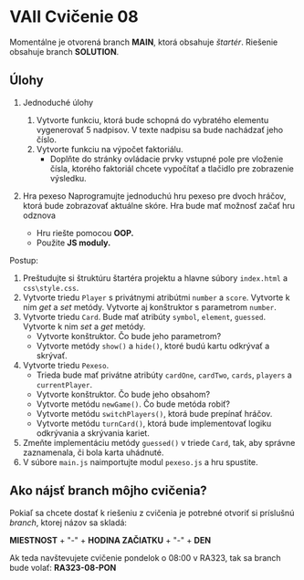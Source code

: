 # VAII Cvičenie 08

Momentálne je otvorená branch __MAIN__, ktorá obsahuje _štartér_. Riešenie obsahuje branch  __SOLUTION__.

## Úlohy

1. Jednoduché úlohy
    1. Vytvorte funkciu, ktorá bude schopná do vybratého elementu vygenerovať 5 nadpisov. V texte nadpisu sa bude
       nachádzať jeho číslo.
    2. Vytvorte funkciu na výpočet faktoriálu.
        * Doplňte do stránky ovládacie prvky vstupné pole pre vloženie čísla, ktorého faktoriál chcete vypočítať a
          tlačidlo pre zobrazenie výsledku.


2. Hra pexeso
   Naprogramujte jednoduchú hru pexeso pre dvoch hráčov, ktorá bude zobrazovať aktuálne skóre. Hra bude mať možnosť začať hru odznova
   * Hru riešte pomocou __OOP.__
   * Použite __JS moduly.__

Postup:
1. Preštudujte si štruktúru štartéra projektu a hlavne súbory `index.html` a `css\style.css`.
2. Vytvorte triedu `Player` s privátnymi atribútmi `number` a `score`. Vytvorte k nim _get_ a _set_ metódy. Vytvorte aj konštruktor s parametrom `number`.
3. Vytvorte triedu `Card`. Bude mať atribúty `symbol`, `element`, `guessed`. Vytvorte k nim _set_ a _get_ metódy.
    * Vytvorte konštruktor. Čo bude jeho parametrom?
    * Vytvorte metódy `show()` a `hide()`, ktoré budú kartu odkrývať a skrývať.
4. Vytvorte triedu `Pexeso`.
    * Trieda bude mať privátne atribúty `cardOne`, `cardTwo`, `cards`, `players` a `currentPlayer`.
    * Vytvorte konštruktor. Čo bude jeho obsahom?
    * Vytvorte metódu `newGame()`. Čo bude metóda robiť?
    * Vytvorte metódu `switchPlayers()`, ktorá bude prepínať hráčov.
    * Vytvorte metódu `turnCard()`, ktorá bude implementovať logiku odkrývania a skrývania kariet.
5. Zmeňte implementáciu metódy `guessed()` v triede `Card`, tak, aby správne zaznamenala, či bola karta uhádnuté.
6. V súbore `main.js` naimportujte modul `pexeso.js` a hru spustite.


## Ako nájsť branch môjho cvičenia?

Pokiaľ sa chcete dostať k riešeniu z cvičenia je potrebné otvoriť si príslušnú _branch_, ktorej názov sa skladá:

__MIESTNOST__ + "-" + __HODINA ZAČIATKU__ + "-" + __DEN__

Ak teda navštevujete cvičenie pondelok o 08:00 v RA323, tak sa branch bude volať: __RA323-08-PON__
